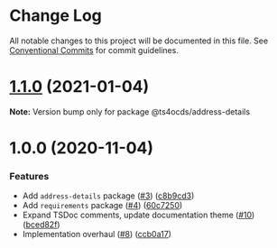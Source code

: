 # Change Log

All notable changes to this project will be documented in this file.
See [Conventional Commits](https://conventionalcommits.org) for commit guidelines.

# [1.1.0](https://github.com/uStudioTeam/ts4ocds/compare/1.0.0...1.1.0) (2021-01-04)

**Note:** Version bump only for package @ts4ocds/address-details





# 1.0.0 (2020-11-04)


### Features

* Add `address-details` package ([#3](https://github.com/uStudioTeam/ts4ocds/issues/3)) ([c8b9cd3](https://github.com/uStudioTeam/ts4ocds/commit/c8b9cd34012ce726dded35248147fa7d6f29ab4c))
* Add `requirements` package ([#4](https://github.com/uStudioTeam/ts4ocds/issues/4)) ([60c7250](https://github.com/uStudioTeam/ts4ocds/commit/60c7250a1b9d187a1711d563f5323fb9daca890b))
* Expand TSDoc comments, update documentation theme ([#10](https://github.com/uStudioTeam/ts4ocds/issues/10)) ([bced82f](https://github.com/uStudioTeam/ts4ocds/commit/bced82f8fa179b0e0c27fa77eb57be2d58ce7bbc))
* Implementation overhaul ([#8](https://github.com/uStudioTeam/ts4ocds/issues/8)) ([ccb0a17](https://github.com/uStudioTeam/ts4ocds/commit/ccb0a17468b9ed275d30863e8b34e41ee4c28681))
